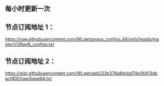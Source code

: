 ## 每小时更新一次

## 节点订阅地址 1：
https://raw.githubusercontent.com/WLget/angus_configs_64/refs/heads/master/V2RayN_configs.txt


## 节点订阅地址 2：
https://gist.githubusercontent.com/WLget/aeb222e378a8dcbd74e06413dbacf400/raw/base64.txt
